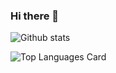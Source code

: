 ### Hi there 👋

<!--
**smkhizar1/smkhizar1** is a ✨ _special_ ✨ repository because its `README.md` (this file) appears on your GitHub profile.

Here are some ideas to get you started:

- 🔭 I’m currently working on ...
- 🌱 I’m currently learning ...
- 👯 I’m looking to collaborate on ...
- 🤔 I’m looking for help with ...
- 💬 Ask me about ...
- 📫 How to reach me: ...
- 😄 Pronouns: ...
- ⚡ Fun fact: ...
-->
![Github stats](https://github-readme-stats.vercel.app/api?username=smkhizar7&theme=highcontrast&show_icons=true&count_private=true)

![Top Languages Card](https://github-readme-stats.vercel.app/api/top-langs/?username=smkhizar7)
